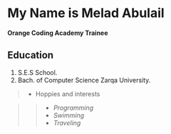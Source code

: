 # My Name is Melad Abulail

**Orange Coding Academy Trainee**

## Education 

1. S.E.S School.
2. Bach. of Computer Science Zarqa University.

> - Hoppies and interests

>> - *Programming*
>> - *Swimming*
>> - *Traveling*






